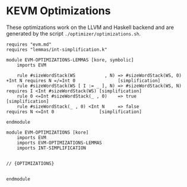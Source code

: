 KEVM Optimizations
==================

These optimizations work on the LLVM and Haskell backend and are generated by the script `./optimizer/optimizations.sh`.

```k
requires "evm.md"
requires "lemmas/int-simplification.k"

module EVM-OPTIMIZATIONS-LEMMAS [kore, symbolic]
    imports EVM

    rule #sizeWordStack(WS           , N) => #sizeWordStack(WS, 0) +Int N requires N =/=Int 0                [simplification]
    rule #sizeWordStack(WS [ I := _ ], N) => #sizeWordStack(WS, N)        requires I <Int #sizeWordStack(WS) [simplification]
    rule 0 <=Int #sizeWordStack(_ , 0)    => true                                                            [simplification]
    rule #sizeWordStack(_ , 0) <Int N     => false                        requires N <=Int 0                 [simplification]

endmodule

module EVM-OPTIMIZATIONS [kore]
    imports EVM
    imports EVM-OPTIMIZATIONS-LEMMAS
    imports INT-SIMPLIFICATION


// {OPTIMIZATIONS}


endmodule
```
